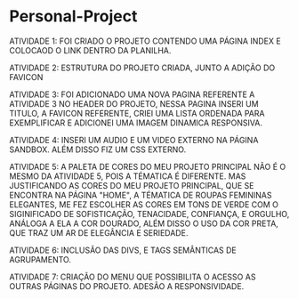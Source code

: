 # Personal-Project

ATIVIDADE 1: FOI CRIADO O PROJETO CONTENDO UMA PÁGINA INDEX E COLOCAOD O LINK DENTRO DA PLANILHA.

ATIVIDADE 2: ESTRUTURA DO PROJETO CRIADA, JUNTO A ADIÇÃO DO FAVICON

ATIVIDADE 3: FOI ADICIONADO UMA NOVA PAGINA REFERENTE A ATIVIDADE 3 NO HEADER DO PROJETO, NESSA PAGINA INSERI UM TITULO, A FAVICON REFERENTE, CRIEI UMA LISTA ORDENADA PARA EXEMPLIFICAR E ADICIONEI UMA IMAGEM DINAMICA RESPONSIVA.

ATIVIDADE 4: INSERI UM AUDIO E UM VIDEO EXTERNO NA PÁGINA SANDBOX. ALÉM DISSO FIZ UM CSS EXTERNO.

ATIVIDADE 5: A PALETA DE CORES DO MEU PROJETO PRINCIPAL NÃO É O MESMO DA ATIVIDADE 5, POIS A TÉMATICA É DIFERENTE.
            MAS JUSTIFICANDO AS CORES DO MEU PROJETO PRINCIPAL, QUE SE ENCONTRA NA PÁGINA "HOME", A TÉMATICA DE ROUPAS FEMININAS ELEGANTES, ME FEZ ESCOLHER AS CORES EM TONS DE VERDE COM O SIGINIFICADO DE SOFISTICAÇÃO, TENACIDADE, CONFIANÇA, E ORGULHO, ANÁLOGA A ELA A COR DOURADO, ALÉM DISSO O USO DA COR PRETA, QUE TRAZ UM AR DE ELEGÂNCIA E SERIEDADE.

ATIVIDADE 6: INCLUSÃO DAS DIVS, E TAGS SEMÂNTICAS DE AGRUPAMENTO.

ATIVIDADE 7: CRIAÇÃO DO MENU QUE POSSIBILITA O ACESSO AS OUTRAS PÁGINAS DO PROJETO. ADESÃO A RESPONSIVIDADE.